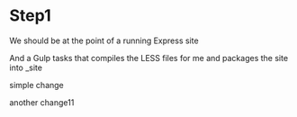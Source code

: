 # Step1

We should be at the point of a running Express site

And a Gulp tasks that compiles the LESS files for me and packages the site into _site



simple change

another change11

